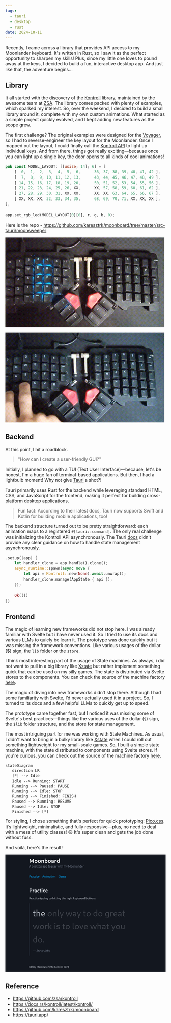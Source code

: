 ```yaml
---
tags:
  - tauri
  - desktop
  - rust
date: 2024-10-11
---
```

Recently, I came across a library that provides API access to my Moonlander keyboard. It's written in Rust, so I saw it as the perfect opportunity to sharpen my skills! Plus, since my little one loves to pound away at the keys, I decided to build a fun, interactive desktop app. And just like that, the adventure begins...
## Library

It all started with the discovery of the [Kontroll](https://github.com/zsa/kontroll) library, maintained by the awesome team at [ZSA](https://www.zsa.io/). The library comes packed with plenty of examples, which sparked my interest. So, over the weekend, I decided to build a small library around it, complete with my own custom animations. What started as a simple project quickly evolved, and I kept adding new features as the scope grew.

The first challenge? The original examples were designed for the [Voyager](https://www.zsa.io/voyager), so I had to reverse-engineer the key layout for the Moonlander. Once I mapped out the layout, I could finally call the [Kontroll API](https://docs.rs/kontroll/latest/kontroll/) to light up individual keys. And from there, things got really exciting—because once you can light up a single key, the door opens to all kinds of cool animations!
```rust
pub const MODEL_LAYOUT: [[usize; 14]; 6] = [
    [  0,  1,  2,  3,  4,  5,  6,      36, 37, 38, 39, 40, 41, 42 ],
    [  7,  8,  9, 10, 11, 12, 13,      43, 44, 45, 46, 47, 48, 49 ],
    [ 14, 15, 16, 17, 18, 19, 20,      50, 51, 52, 53, 54, 55, 56 ],
    [ 21, 22, 23, 24, 25, 26, XX,      XX, 57, 58, 59, 60, 61, 62 ],
    [ 27, 28, 29, 30, 31, XX, XX,      XX, XX, 63, 64, 65, 66, 67 ],
    [ XX, XX, XX, 32, 33, 34, 35,      68, 69, 70, 71, XX, XX, XX ],
];

app.set_rgb_led(MODEL_LAYOUT[0][0], r, g, b, 0);
```
Here is the repo - https://github.com/karesztrk/moonboard/tree/master/src-tauri/moonsweeper

![Wipe animation on the Moonlander](./Images/moonboard_wipe.gif "Wipe animation")

![Torpedo game on the Moonlander](./Images/moonboard_torpedo.gif "Torpedo game")

## Backend

At this point, I hit a roadblock.

> "How can I create a user-friendly GUI?"

Initially, I planned to go with a TUI (Text User Interface)—because, let's be honest, I'm a huge fan of terminal-based applications. But then, I had a lightbulb moment! Why not give [Tauri](https://tauri.app/) a shot?!

Tauri primarily uses Rust for the backend while leveraging standard HTML, CSS, and JavaScript for the frontend, making it perfect for building cross-platform desktop applications.

> Fun fact: According to their latest docs, Tauri now supports Swift and Kotlin for building mobile applications, too!

The backend structure turned out to be pretty straightforward: each animation maps to a registered `#[tauri::command]`. The only real challenge was initializing the Kontroll API asynchronously. The Tauri [docs](https://v2.tauri.app/develop/state-management/) didn't provide any clear guidance on how to handle state management asynchronously.
```rust
.setup(|app| {
	let handler_clone = app.handle().clone();
	async_runtime::spawn(async move {
		let api = Kontroll::new(None).await.unwrap();
		handler_clone.manage(AppState { api });
	});

	Ok(())
})
```
## Frontend
The magic of learning new frameworks did not stop here. I was already familiar with Svelte but i have never used it. So I tried to use its docs and various LLMs to quicly be learn it.
The prototype was done quickly but it was missing the framework conventions. Like various usages of the dollar ($) sign, the `lib` folder or the `store`.

I think most interesting part of the usage of State machines.  As always, i did not want to pull in a big library like [Xstate](https://stately.ai/docs/xstate-svelte) but rather implement something quick that can be used on my silly games. The state is distributed via Svelte stores to the components. You can check the source of the machine factory [here](https://github.com/karesztrk/moonboard/blob/master/src/lib/stores/machine.ts).

The magic of diving into new frameworks didn’t stop there. Although I had some familiarity with Svelte, I’d never actually used it in a project. So, I turned to its docs and a few helpful LLMs to quickly get up to speed.

The prototype came together fast, but I noticed it was missing some of Svelte's best practices—things like the various uses of the dollar (`$`) sign, the `$lib` folder structure, and the store for state management.

The most intriguing part for me was working with State Machines. As usual, I didn't want to bring in a bulky library like [Xstate](https://stately.ai/docs/xstate-svelte) when I could roll out something lightweight for my small-scale games. So, I built a simple state machine, with the state distributed to components using Svelte stores. If you're curious, you can check out the source of the machine factory [here](https://github.com/karesztrk/moonboard/blob/master/src/lib/stores/machine.ts).

```mermaid
stateDiagram
   direction LR
   [*] --> Idle
   Idle --> Running: START
   Running --> Paused: PAUSE
   Running --> Idle: STOP
   Running --> Finished: FINISH
   Paused --> Running: RESUME
   Paused --> Idle: STOP
   Finished --> [*]
```
For styling, I chose something that's perfect for quick prototyping: [Pico.css](https://picocss.com/). It’s lightweight, minimalistic, and fully responsive—plus, no need to deal with a mess of utility classes! 😛 It's super clean and gets the job done without fuss.

And voilà, here's the result!

![Practice by typing a quote from Steve Jobs](./Images/moonboard_practice.png "Typing practice")

## Reference
- https://github.com/zsa/kontroll
- https://docs.rs/kontroll/latest/kontroll/
- https://github.com/karesztrk/moonboard
- https://tauri.app/